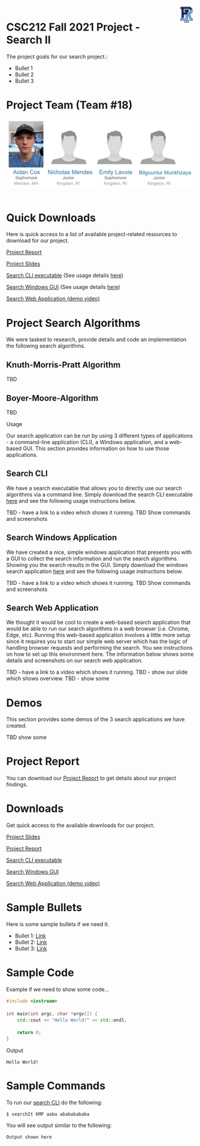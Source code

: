 <img src="./images/URI.png" width="45" align="right">

# CSC212 Fall 2021 Project - Search II

The project goals for our search project.:

- Bullet 1
- Bullet 2
- Bullet 3


# Project Team (Team #18)

<img src="./images/Project-Team.jpg" width="500" style="padding-bottom: 20px">

# Quick Downloads

Here is quick access to a list of available project-related resources to download for our project.

[Project Report](http://github.com/fooo)

[Project Slides](http://github.com/fooo)

[Search CLI executable](http://github.com/fooo)  (See usage details [here](http://github.com/fooo))

[Search Windows GUI](http://github.com/fooo) (See usage details [here](http://github.com/fooo))

[Search Web Application (demo video)](http://github.com/fooo)


# Project Search Algorithms

We were tasked to research, provide details and code an implementation the following search algorithms. 

## Knuth-Morris-Pratt Algorithm

TBD

## Boyer-Moore-Algorithm
TBD

Usage

Our search application can be run by using 3 different types of applications - a command-line application (CLI), a Windows application, and a web-based GUI. This section provides information on how to use those applications.

## Search CLI

We have a search executable that allows you to directly use our search algorithms via a command line. Simply download the search CLI executable [here](http://github.com/fooo) and see the following usage instructions below.

TBD - have a link to a video which shows it running.
TBD Show commands and screenshots 

## Search Windows Application

We have created a nice, simple windows application that presents you with a GUI to collect the search information and run the search algorithms. Showing you the search results in the GUI. Simply download the windows search application [here](http://github.com/fooo) and see the following usage instructions below.

TBD - have a link to a video which shows it running.
TBD Show commands and screenshots

## Search Web Application

We thought it would be cool to create a web-based search application that would be able to run our search algorithms in a web browser (i.e. Chrome, Edge, etc). Running this web-based application involves a little more setup since it requires you to start our simple web server which has the logic of handling browser requests and performing the search. You see instructions on how to set up this environment here.  The information below shows some details and screenshots on our search web application.

TBD - have a link to a video which shows it running.
TBD - show our slide which shows overview.
TBD - show some


# Demos

This section provides some demos of the 3 search applications we have created.

TBD show some

# Project Report

You can download our [Project Report](http://github.com/fooo) to get details about our project findings.

# Downloads

Get quick access to the available downloads for our project.

[Project Slides](http://github.com/fooo)

[Project Report](http://github.com/fooo)

[Search CLI executable](http://github.com/fooo)

[Search Windows GUI](http://github.com/fooo)

[Search Web Application (demo video)](http://github.com/fooo)


# Sample Bullets
Here is some sample bullets if we need it.

- Bullet 1: [Link](http://foo)
- Bullet 2: [Link](http://foo)
- Bullet 3: [Link](http://foo)

# Sample Code

Example if we need to show some code...

```c++
#include <iostream>

int main(int argc, char *argv[]) {
    std::cout << "Hello World!" << std::endl;

    return 0;
}
```
Output
```
Hello World!
```



# Sample Commands

To run our [search CLI](http://foo) do the following:

```
$ searchIt KMP aaba abababababa
```

You will see output similar to the following:

```
Output shown here
```
